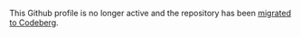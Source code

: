 This Github profile is no longer active and the repository has been [migrated to Codeberg](https://codeberg.org/aburka/guard).
